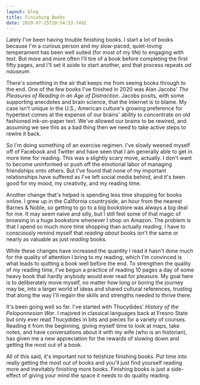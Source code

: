 ```yaml
---
layout: blog
title: Finishing Books
date: 2020-07-25T20:54:53.749Z
---
```

Lately I've been having trouble finishing books. I start a lot of books because I'm a curious person and my slow-paced, quiet-loving temperament has been well suited (for most of my life) to engaging with text. But more and more often I'll tire of a book before completing the first fifty pages, and I'll set it aside to start another, and that process repeats *ad nauseum*. 

There's something in the air that keeps me from seeing books through to the end. One of the few books I've finished in 2020 was Alan Jacobs' *The Pleasures of Reading in an Age of Distraction*. Jacobs posits, with some supporting anecdotes and brain science, that the Internet is to blame. My case isn't unique in the U.S.; American culture's growing preference for hypertext comes at the expense of our brains' ability to concentrate on old fashioned ink-on-paper text. We've allowed our brains to be rewired, and assuming we see this as a bad thing then we need to take active steps to rewire it back.

So I'm doing something of an exercise regimen. I've slowly weened myself off of Facebook and Twitter and have seen that I am generally able to get in more time for reading. This was a slightly scary move, actually. I don't want to become uninformed or push off the emotional labor of managing friendships onto others. But I've found that none of my important relationships have suffered as I've left social media behind, and it's been good for my mood, my creativity, and my reading time.

Another change that's helped is spending less time shopping for books online. I grew up in the California countryside, an hour from the nearest Barnes & Noble, so getting to go to a big bookstore was always a big deal for me. It may seem naive and silly, but I still feel some of that magic of browsing in a huge bookstore whenever I shop on Amazon. The problem is that I spend so much more time shopping than actually reading. I have to consciously remind myself that *reading about* books isn't the same or nearly as valuable as just *reading* books.

While these changes have increased the quantity I read it hasn't done much for the quality of attention I bring to my reading, which I'm convinced is what leads to quitting a book well before the end. To strengthen the quality of my reading time, I've begun a practice of reading 10 pages a day of some heavy book that hardly anybody would ever read for pleasure. My goal here is to deliberately move myself, no matter how long or boring the journey may be, into a larger world of ideas and shared cultural references, trusting that along the way I'll regain the skills and strengths needed to thrive there.

It's been going well so far. I've started with Thucydides' *History of the Peloponnesian War*. I majored in classical languages back at Fresno State but only ever read Thucydides in bits and pieces for a variety of courses. Reading it from the beginning, giving myself time to look at maps, take notes, and have conversations about it with my wife (who is an historian), has given me a new appreciation for the rewards of slowing down and getting the most out of a book.

All of this said, it's important not to fetishize finishing books. Put time into really getting the most out of books and you'll just find yourself reading more and inevitably finishing more books. Finishing books is just a side-effect of giving your mind the space it needs to do quality reading.